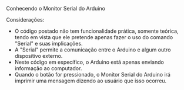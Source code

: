 Conhecendo o Monitor Serial do Arduino

Considerações:
  - O código postado não tem funcionalidade prática, somente teórica, tendo em vista que ele pretende apenas fazer o uso do comando "Serial" e suas implicações.
  - A "Serial" permite a comunicação entre o Arduino e algum outro dispositivo externo.
  - Neste código em específico, o Arduino está apenas enviando informação ao computador.      
  - Quando o botão for pressionado, o Monitor Serial do Arduino irá imprimir uma mensagem dizendo ao usuário que isso ocorreu.
